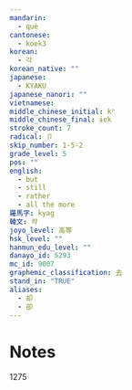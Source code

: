 ```yaml
---
mandarin:
  - què
cantonese:
  - koek3
korean:
  - 각
korean_native: ""
japanese:
  - KYAKU
japanese_nanori: ""
vietnamese:
middle_chinese_initial: kʰ
middle_chinese_final: ɨɐk
stroke_count: 7
radical: 卩
skip_number: 1-5-2
grade_level: 5
pos: ""
english:
  - but
  - still
  - rather
  - all the more
羅馬字: kyag
韓文: 캭
joyo_level: 高等
hsk_level: ""
hanmun_edu_level: ""
danayo_id: 5293
mc_id: 9007
graphemic_classification: 去
stand_in: "TRUE"
aliases:
  - 却
  - 卻
---
```


# Notes
1275
